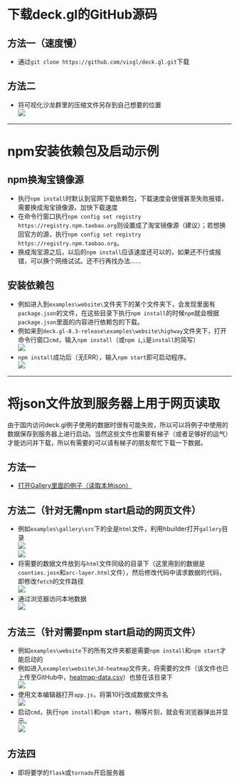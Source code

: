 # 下载deck.gl的GitHub源码
## 方法一（速度慢）
+ 通过`git clone https://github.com/visgl/deck.gl.git`下载
## 方法二
+ 将可视化沙龙群里的压缩文件另存到自己想要的位置     
![](../img/deck.jpg)  

---
# npm安装依赖包及启动示例
## npm换淘宝镜像源
+ 执行`npm install`时默认到官网下载依赖包，下载速度会很慢甚至失败报错，需要换成淘宝镜像源，加快下载速度
+ 在命令行窗口执行`npm config set registry https://registry.npm.taobao.org`则设置成了淘宝镜像源（建议）；若想换回官方的源，执行`npm config set registry https://registry.npm.taobao.org`。
+ 换成淘宝源之后，以后的`npm install`应该速度还可以的，如果还不行或报错，可以换个网络试试。还不行再找办法……
## 安装依赖包
+ 例如进入到`examples\website\`文件夹下的某个文件夹下，会发现里面有`package.json`的文件，在这些目录下执行`npm install`的时候`npm`就会根据`package.json`里面的内容进行依赖包的下载。
+ 例如来到`deck.gl-8.3-release\examples\website\highway`文件夹下，打开命令行窗口`cmd`，输入`npm install`（或`npm i`,`i`是`install`的简写）  
![](../img/cmd.jpg)    
+ `npm install`成功后（无ERR），输入`npm start`即可启动程序。  
![](../img/web.jpg)    
   
---
# 将json文件放到服务器上用于网页读取
由于国内访问deck.gl例子使用的数据时很有可能失败，所以可以将例子中使用的数据保存到服务器上进行启动。当然这些文件也需要有梯子（或者足够好的运气）才能访问并下载，所以有需要的可以请有梯子的朋友帮忙下载一下数据。
## 方法一
+ [打开Gallery里面的例子（读取本地json）](./打开Gallery里面的例子（读取本地json）.md)    
## 方法二（针对无需npm start启动的网页文件）
+ 例如`examples\gallery\src`下的全是`html`文件，利用hbuilder打开`gallery`目录  
![](../img/b1.jpg)      
![](../img/b2.jpg)    
+ 将需要的数据文件放到与`html`文件同级的目录下（这里用到的数据是`counties.josn`和`arc-layer.html`文件），然后修改代码中请求数据的代码，即修改`fetch`的文件路径  
![](../img/b3.jpg)    
+ 通过浏览器访问本地数据    
![](../img/b4.jpg)    
## 方法三（针对需要npm start启动的网页文件）
+ 例如`examples\website`下的所有文件夹都是需要`npm install`和`npm start`才能启动的
+ 例如进入`examples\website\3d-heatmap`文件夹，将需要的文件（该文件也已上传至GitHub中，[heatmap-data.csv](../heatmap-data.csv)）也放在该目录下  
![](../img/b5.jpg)    
+ 使用文本编辑器打开`app.js`，将第10行改成数据文件名  
![](../img/b7.jpg)    
+ 启动`cmd`，执行`npm install`和`npm start`，稍等片刻，就会有浏览器弹出并显示。  
![](../img/b6.jpg)    
## 方法四
+ 即将要学的`flask`或`tornado`开启服务器